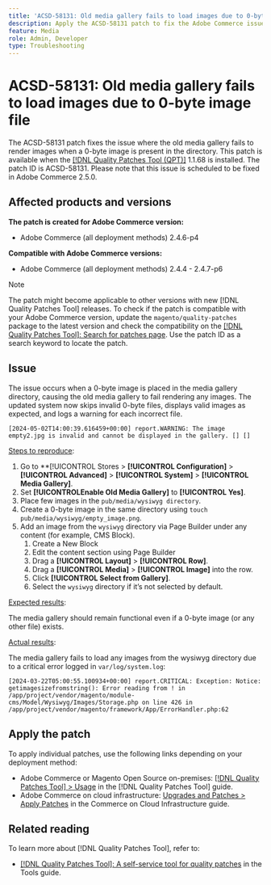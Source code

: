 ```yaml
---
title: 'ACSD-58131: Old media gallery fails to load images due to 0-byte image file'
description: Apply the ACSD-58131 patch to fix the Adobe Commerce issue where the old media gallery fails to render images when a 0-byte image is present in the directory.
feature: Media
role: Admin, Developer
type: Troubleshooting
---
```


# ACSD-58131: Old media gallery fails to load images due to 0-byte image file

The ACSD-58131 patch fixes the issue where the old media gallery fails to render images when a 0-byte image is present in the directory. This patch is available when the [[!DNL Quality Patches Tool (QPT)]](/help/tools/quality-patches-tool/quality-patches-tool-to-self-serve-quality-patches.md) 1.1.68 is installed. The patch ID is ACSD-58131. Please note that this issue is scheduled to be fixed in Adobe Commerce 2.5.0.

## Affected products and versions

**The patch is created for Adobe Commerce version:**

* Adobe Commerce (all deployment methods) 2.4.6-p4

**Compatible with Adobe Commerce versions:**

* Adobe Commerce (all deployment methods) 2.4.4 - 2.4.7-p6

>[!NOTE]
>
>The patch might become applicable to other versions with new [!DNL Quality Patches Tool] releases. To check if the patch is compatible with your Adobe Commerce version, update the `magento/quality-patches` package to the latest version and check the compatibility on the [[!DNL Quality Patches Tool]: Search for patches page](https://experienceleague.adobe.com/tools/commerce-quality-patches/index.html). Use the patch ID as a search keyword to locate the patch.

## Issue

The issue occurs when a 0-byte image is placed in the media gallery directory, causing the old media gallery to fail rendering any images. The updated system now skips invalid 0-byte files, displays valid images as expected, and logs a warning for each incorrect file.

```
[2024-05-02T14:00:39.616459+00:00] report.WARNING: The image empty2.jpg is invalid and cannot be displayed in the gallery. [] []
```

<u>Steps to reproduce</u>:

1. Go to **[!UICONTROL Stores > **[!UICONTROL Configuration]** > **[!UICONTROL Advanced]** > **[!UICONTROL System]** > **[!UICONTROL Media Gallery]**.
1. Set **[!UICONTROLEnable Old Media Gallery]** to **[!UICONTROL Yes]**.
1. Place few images in the `pub/media/wysiwyg directory`.
1. Create a 0-byte image in the same directory using `touch pub/media/wysiwyg/empty_image.png`.
1. Add an image from the `wysiwyg` directory via Page Builder under any content (for example, CMS Block).
    1. Create a New Block
    1. Edit the content section using Page Builder
    1. Drag a **[!UICONTROL Layout]** > **[!UICONTROL Row]**.
    1. Drag a **[!UICONTROL Media]** > **[!UICONTROL Image]** into the row.
    1. Click **[!UICONTROL Select from Gallery]**.
    1. Select the `wysiwyg` directory if it’s not selected by default.

<u>Expected results</u>:

The media gallery should remain functional even if a 0-byte image (or any other file) exists.

<u>Actual results</u>:

The media gallery fails to load any images from the wysiwyg directory due to a critical error logged in `var/log/system.log`:

```
[2024-03-22T05:00:55.100934+00:00] report.CRITICAL: Exception: Notice: getimagesizefromstring(): Error reading from ! in /app/project/vendor/magento/module-cms/Model/Wysiwyg/Images/Storage.php on line 426 in /app/project/vendor/magento/framework/App/ErrorHandler.php:62
```

## Apply the patch

To apply individual patches, use the following links depending on your deployment method:

* Adobe Commerce or Magento Open Source on-premises: [[!DNL Quality Patches Tool] > Usage](/help/tools/quality-patches-tool/usage.md) in the [!DNL Quality Patches Tool] guide.
* Adobe Commerce on cloud infrastructure: [Upgrades and Patches > Apply Patches](https://experienceleague.adobe.com/docs/commerce-cloud-service/user-guide/develop/upgrade/apply-patches.html) in the Commerce on Cloud Infrastructure guide.

## Related reading

To learn more about [!DNL Quality Patches Tool], refer to:

* [[!DNL Quality Patches Tool]: A self-service tool for quality patches](/help/tools/quality-patches-tool/quality-patches-tool-to-self-serve-quality-patches.md) in the Tools guide.

